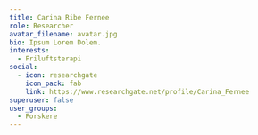 ```yaml
---
title: Carina Ribe Fernee
role: Researcher
avatar_filename: avatar.jpg
bio: Ipsum Lorem Dolem.
interests:
  - Friluftsterapi
social:
  - icon: researchgate
    icon_pack: fab
    link: https://www.researchgate.net/profile/Carina_Fernee
superuser: false
user_groups:
  - Forskere
---
```

